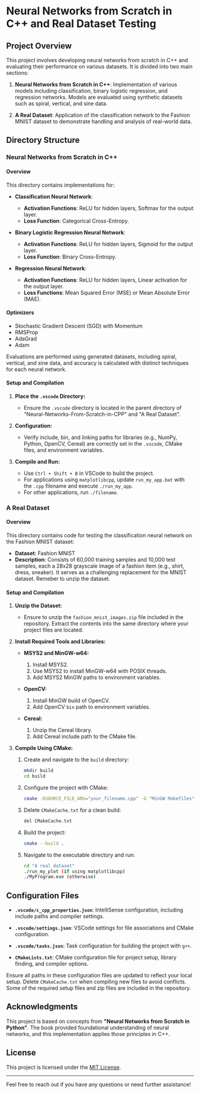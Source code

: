 # Neural Networks from Scratch in C++ and Real Dataset Testing

## Project Overview

This project involves developing neural networks from scratch in C++ and evaluating their performance on various datasets. It is divided into two main sections: 

1. **Neural Networks from Scratch in C++**: Implementation of various models including classification, binary logistic regression, and regression networks. Models are evaluated using synthetic datasets such as spiral, vertical, and sine data.

2. **A Real Dataset**: Application of the classification network to the Fashion MNIST dataset to demonstrate handling and analysis of real-world data.

## Directory Structure

### Neural Networks from Scratch in C++

#### Overview

This directory contains implementations for:

- **Classification Neural Network**:
  - **Activation Functions**: ReLU for hidden layers, Softmax for the output layer.
  - **Loss Function**: Categorical Cross-Entropy.

- **Binary Logistic Regression Neural Network**:
  - **Activation Functions**: ReLU for hidden layers, Sigmoid for the output layer.
  - **Loss Function**: Binary Cross-Entropy.

- **Regression Neural Network**:
  - **Activation Functions**: ReLU for hidden layers, Linear activation for the output layer.
  - **Loss Functions**: Mean Squared Error (MSE) or Mean Absolute Error (MAE).

#### Optimizers

- Stochastic Gradient Descent (SGD) with Momentum
- RMSProp
- AdaGrad
- Adam

Evaluations are performed using generated datasets, including spiral, vertical, and sine data, and accuracy is calculated with distinct techniques for each neural network.

#### Setup and Compilation

1. **Place the `.vscode` Directory:**
   - Ensure the `.vscode` directory is located in the parent directory of "Neural-Networks-From-Scratch-in-CPP" and "A Real Dataset".

2. **Configuration:**
   - Verify include, bin, and linking paths for libraries (e.g., NumPy, Python, OpenCV, Cereal) are correctly set in the `.vscode`, CMake files, and environment variables.

3. **Compile and Run:**
   - Use `Ctrl + Shift + B` in VSCode to build the project.
   - For applications using `matplotlibcpp`, update `run_my_app.bat` with the `.cpp` filename and execute `./run_my_app`.
   - For other applications, run `./filename`.

### A Real Dataset

#### Overview

This directory contains code for testing the classification neural network on the Fashion MNIST dataset:

- **Dataset**: Fashion MNIST
- **Description**: Consists of 60,000 training samples and 10,000 test samples, each a 28x28 grayscale image of a fashion item (e.g., shirt, dress, sneaker). It serves as a challenging replacement for the MNIST dataset. Remeber to unzip the dataset.

#### Setup and Compilation

1. **Unzip the Dataset:**
   - Ensure to unzip the `fashion_mnist_images.zip` file included in the repository. Extract the contents into the same directory where your project files are located.

2. **Install Required Tools and Libraries:**

   - **MSYS2 and MinGW-w64:**
     1. Install MSYS2.
     2. Use MSYS2 to install MinGW-w64 with POSIX threads.
     3. Add MSYS2 MinGW paths to environment variables.

   - **OpenCV:**
     1. Install MinGW build of OpenCV.
     2. Add OpenCV `bin` path to environment variables.

   - **Cereal:**
     1. Unzip the Cereal library.
     2. Add Cereal include path to the CMake file.

3. **Compile Using CMake:**

   1. Create and navigate to the `build` directory:
      ```bash
      mkdir build
      cd build
      ```

   2. Configure the project with CMake:
      ```bash
      cmake -DSOURCE_FILE_ARG="your_filename.cpp" -G "MinGW Makefiles" ..
      ```

   3. Delete `CMakeCache.txt` for a clean build:
        ```bash
        del CMakeCache.txt
        ```

   4. Build the project:
      ```bash
      cmake --build .
      ```

   5. Navigate to the executable directory and run:
      ```bash
      cd "A real dataset"
      ./run_my_plot (if using matplotlibcpp)
      ./MyProgram.exe (otherwise)
      ```

## Configuration Files

- **`.vscode/c_cpp_properties.json`**: IntelliSense configuration, including include paths and compiler settings.
- **`.vscode/settings.json`**: VSCode settings for file associations and CMake configuration.
- **`.vscode/tasks.json`**: Task configuration for building the project with `g++`.

- **`CMakeLists.txt`**: CMake configuration file for project setup, library finding, and compiler options.

Ensure all paths in these configuration files are updated to reflect your local setup. Delete `CMakeCache.txt` when compiling new files to avoid conflicts. Some of the required setup files and zip files are included in the repository.

## Acknowledgments

This project is based on concepts from **"Neural Networks from Scratch in Python"**. The book provided foundational understanding of neural networks, and this implementation applies those principles in C++.

## License

This project is licensed under the [MIT License](LICENSE).

---

Feel free to reach out if you have any questions or need further assistance!
